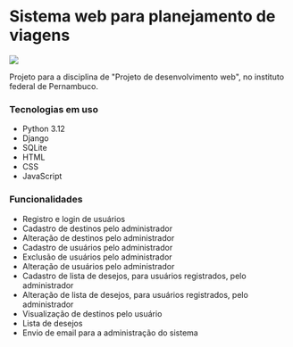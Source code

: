 <h1>Sistema web para planejamento de viagens</h1>
<img src="http://img.shields.io/static/v1?label=STATUS&message=%20CONCLUÍDO&color=GREEN&style=for-the-badge"/>
<p>Projeto para a disciplina de "Projeto de desenvolvimento web", no instituto federal de Pernambuco.  </p>

<h3>Tecnologias em uso</h3>
<ul>
  <li>
    Python 3.12
  </li>
  <li>
    Django
  </li>
  <li>
    SQLite
  </li>
  <li>
    HTML
  </li>
  <li>
    CSS
  </li>
<li>
JavaScript
</li>
</ul>

<h3>Funcionalidades</h3>
<ul>
  <li>
    Registro e login de usuários
  </li>
  <li>
    Cadastro de destinos pelo administrador
  </li>
<li>
Alteração de destinos pelo administrador
</li>
<li>
Cadastro de usuários pelo administrador
</li>
<li>
Exclusão de usuários pelo administrador
</li>
<li>
Alteração de usuários pelo administrador
</li>
<li>
Cadastro de lista de desejos, para usuários registrados, pelo administrador
</li>
<li>
Alteração de lista de desejos, para usuários registrados, pelo administrador
</li>
  <li>
    Visualização de destinos pelo usuário
  </li>
  <li>
    Lista de desejos
  </li>
  <li>
    Envio de email para a administração do sistema
  </li>
</ul>
